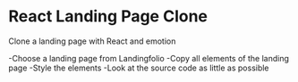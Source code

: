 # React Landing Page Clone

Clone a landing page with React and emotion

-Choose a landing page from Landingfolio
-Copy all elements of the landing page
-Style the elements
-Look at the source code as little as possible
